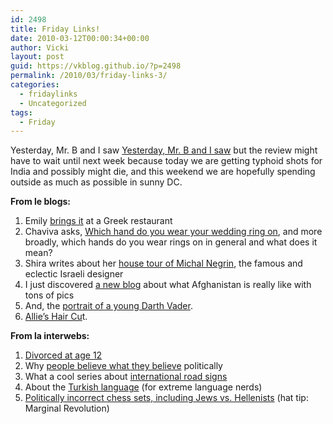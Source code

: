 ```yaml
---
id: 2498
title: Friday Links!
date: 2010-03-12T00:00:34+00:00
author: Vicki
layout: post
guid: https://vkblog.github.io/?p=2498
permalink: /2010/03/friday-links-3/
categories:
  - fridaylinks
  - Uncategorized
tags:
  - Friday
---
```

Yesterday, Mr. B and I saw [Yesterday, Mr. B and I saw](http://www.imdb.com/title/tt1077262/) but the review might have to wait until next week because today we are getting typhoid shots for India and possibly might die, and this weekend we are hopefully spending outside as much as possible in sunny DC.

**From le blogs:**

  1. Emily [brings it](http://www.emilyjasper.com/personal/breaking-glass-and-setting-cheese-on-fire-opa/) at a Greek restaurant
  2. Chaviva asks, [Which hand do you wear your wedding ring on](http://www.kvetchingeditor.com/2010/03/ive-got-questions-youve-got-answers.html), and more broadly, which hands do you wear rings on in general and what does it mean?
  3. Shira writes about her [house tour of Michal Negrin](http://www.tchochkes.com/wordpress/home-tour-michal-negrin/?utm_source=feedburner&utm_medium=feed&utm_campaign=Feed%3A+tchochkes%2Fenglish+%28Tchochkes%29), the famous and eclectic Israeli designer
  4. I just discovered [a new blog](http://kabulem.blogspot.com/) about what Afghanistan is really like with tons of pics
  5. And, the [portrait of a young Darth Vader](http://negevrockcity.com/post/417902691/portrait-of-a-young-darth-vader).
  6. [Allie&#8217;s Hair Cu](http://hyperboleandahalf.blogspot.com/2010/03/my-day-picture-essay.html)t.

**From la interwebs:** 

  1. [Divorced at age 12](http://latimesblogs.latimes.com/babylonbeyond/2010/03/yemen-2-years-after-divorce-life-is-looking-up-for-nujood-ali.html?utm_source=feedburner&utm_medium=feed&utm_campaign=Feed%3A+BabylonBeyond+%28Babylon+%26+Beyond+Blog%29)
  2. Why [people believe what they believe](http://goatmilkblog.com/2010/03/11/obama-a-muslim/) politically
  3. What a cool series about [international road signs](http://www.slate.com/id/2246107/)
  4. About the [Turkish language](http://www.turkishlanguage.co.uk/jarring.htm) (for extreme language nerds)
  5. [Politically incorrect chess sets, including Jews vs. Hellenists](http://www.giannitoso.com/webpages/gallery-lw.php) (hat tip: Marginal Revolution)